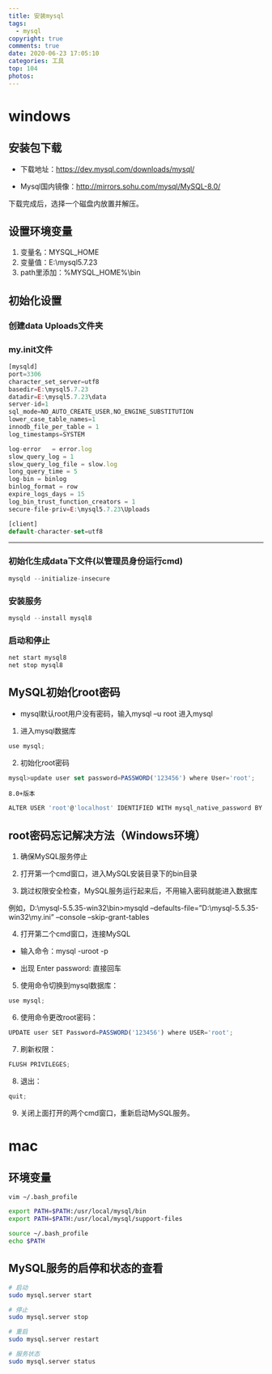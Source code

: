```yaml
---
title: 安装mysql
tags:
  - mysql
copyright: true
comments: true
date: 2020-06-23 17:05:10
categories: 工具
top: 104
photos:
---
```

# windows

## 安装包下载

- 下载地址：https://dev.mysql.com/downloads/mysql/

- Mysql国内镜像：http://mirrors.sohu.com/mysql/MySQL-8.0/

下载完成后，选择一个磁盘内放置并解压。

## 设置环境变量 
1. 变量名：MYSQL_HOME
2. 变量值：E:\mysql5.7.23
3. path里添加：%MYSQL_HOME%\bin

## 初始化设置
### 创建data Uploads文件夹
### my.init文件

```js
[mysqld]
port=3306
character_set_server=utf8
basedir=E:\mysql5.7.23
datadir=E:\mysql5.7.23\data
server-id=1
sql_mode=NO_AUTO_CREATE_USER,NO_ENGINE_SUBSTITUTION
lower_case_table_names=1
innodb_file_per_table = 1
log_timestamps=SYSTEM

log-error   = error.log
slow_query_log = 1
slow_query_log_file = slow.log
long_query_time = 5
log-bin = binlog
binlog_format = row
expire_logs_days = 15
log_bin_trust_function_creators = 1
secure-file-priv=E:\mysql5.7.23\Uploads

[client]   
default-character-set=utf8
```

---
<!--more-->

### 初始化生成data下文件(以管理员身份运行cmd)
```js
mysqld --initialize-insecure
```

### 安装服务
```js
mysqld --install mysql8
```

### 启动和停止
```js
net start mysql8 
net stop mysql8
```

## MySQL初始化root密码

- mysql默认root用户没有密码，输入mysql –u root 进入mysql

1. 进入mysql数据库
```js
use mysql;
```

2. 初始化root密码
```js
mysql>update user set password=PASSWORD('123456') where User='root';
```

`8.0+版本`
```js
ALTER USER 'root'@'localhost' IDENTIFIED WITH mysql_native_password BY '123456';
```

## root密码忘记解决方法（Windows环境）

1. 确保MySQL服务停止

2. 打开第一个cmd窗口，进入MySQL安装目录下的bin目录

3. 跳过权限安全检查，MySQL服务运行起来后，不用输入密码就能进入数据库

例如，D:\mysql-5.5.35-win32\bin>mysqld –defaults-file=”D:\mysql-5.5.35-win32\my.ini” –console –skip-grant-tables

4. 打开第二个cmd窗口，连接MySQL

- 输入命令：mysql -uroot -p

- 出现 Enter password: 直接回车

5. 使用命令切换到mysql数据库：
```js
use mysql;
```

6. 使用命令更改root密码：
```js
UPDATE user SET Password=PASSWORD('123456') where USER='root';
```

7. 刷新权限：
```js
FLUSH PRIVILEGES;
```
8. 退出：
```js
quit;
```

9. 关闭上面打开的两个cmd窗口，重新启动MySQL服务。

# mac

## 环境变量

```bash
vim ~/.bash_profile

export PATH=$PATH:/usr/local/mysql/bin
export PATH=$PATH:/usr/local/mysql/support-files

source ~/.bash_profile 
echo $PATH
```

## MySQL服务的启停和状态的查看
```bash
# 启动
sudo mysql.server start

# 停止
sudo mysql.server stop

# 重启
sudo mysql.server restart

# 服务状态
sudo mysql.server status
```